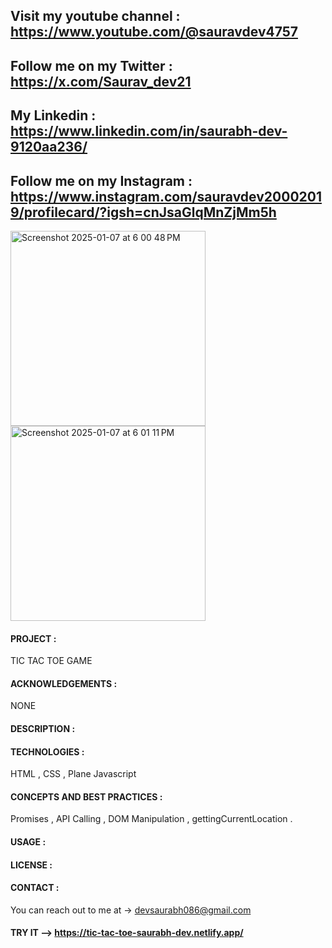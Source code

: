 ## Visit my youtube channel : https://www.youtube.com/@sauravdev4757
## Follow me on my Twitter : https://x.com/Saurav_dev21
## My Linkedin : https://www.linkedin.com/in/saurabh-dev-9120aa236/
## Follow me on my Instagram : https://www.instagram.com/sauravdev20002019/profilecard/?igsh=cnJsaGlqMnZjMm5h

<img width="312" alt="Screenshot 2025-01-07 at 6 00 48 PM" src="https://github.com/user-attachments/assets/c19aab80-c924-4646-912f-03c7a9146d4b" />
<img width="312" alt="Screenshot 2025-01-07 at 6 01 11 PM" src="https://github.com/user-attachments/assets/4ba5c97e-cbec-4ff1-aa75-b2ebdc036ec4" />

#### PROJECT : 
TIC TAC TOE GAME
#### ACKNOWLEDGEMENTS :
NONE 
#### DESCRIPTION :
#### TECHNOLOGIES :
HTML , CSS , Plane Javascript

#### CONCEPTS AND BEST PRACTICES :
Promises , API Calling , DOM Manipulation , gettingCurrentLocation .

#### USAGE :
#### LICENSE :
#### CONTACT : 
You can reach out to me at -> devsaurabh086@gmail.com
#### TRY IT --> https://tic-tac-toe-saurabh-dev.netlify.app/
